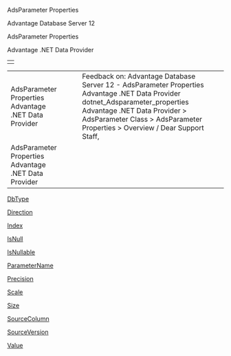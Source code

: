 AdsParameter Properties




Advantage Database Server 12  

AdsParameter Properties

Advantage .NET Data Provider

|  |
| --- |
|  |

|  |  |  |  |  |
| --- | --- | --- | --- | --- |
| AdsParameter Properties  Advantage .NET Data Provider |  |  | Feedback on: Advantage Database Server 12 - AdsParameter Properties Advantage .NET Data Provider dotnet\_Adsparameter\_properties Advantage .NET Data Provider > AdsParameter Class > AdsParameter Properties > Overview / Dear Support Staff, |  |
| AdsParameter Properties  Advantage .NET Data Provider |  |  |  |  |

[DbType](dotnet_adsparameter_dbtype.htm)

[Direction](dotnet_adsparameter_direction.htm)

[Index](dotnet_adsparameter_index.htm)

[IsNull](dotnet_adsparameter_isnull.htm)

[IsNullable](dotnet_adsparameter_isnullable.htm)

[ParameterName](dotnet_adsparameter_parametername.htm)

[Precision](dotnet_adsparameter_precision.htm)

[Scale](dotnet_adsparameter_scale.htm)

[Size](dotnet_adsparameter_size.htm)

[SourceColumn](dotnet_adsparameter_sourcecolumn.htm)

[SourceVersion](dotnet_adsparameter_sourceversion.htm)

[Value](dotnet_adsparameter_value.htm)